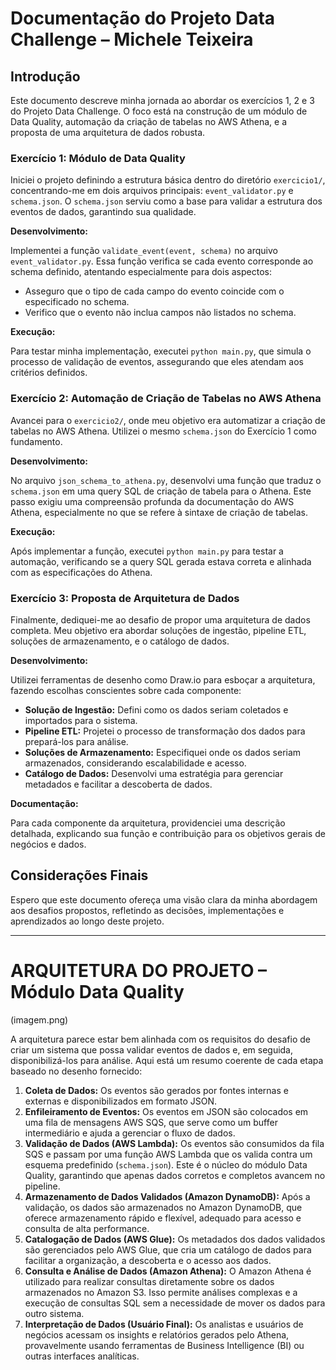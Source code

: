 
# Documentação do Projeto Data Challenge – Michele Teixeira

## Introdução

Este documento descreve minha jornada ao abordar os exercícios 1, 2 e 3 do Projeto Data Challenge. O foco está na construção de um módulo de Data Quality, automação da criação de tabelas no AWS Athena, e a proposta de uma arquitetura de dados robusta.

### Exercício 1: Módulo de Data Quality

Iniciei o projeto definindo a estrutura básica dentro do diretório `exercicio1/`, concentrando-me em dois arquivos principais: `event_validator.py` e `schema.json`. O `schema.json` serviu como a base para validar a estrutura dos eventos de dados, garantindo sua qualidade.

**Desenvolvimento:**

Implementei a função `validate_event(event, schema)` no arquivo `event_validator.py`. Essa função verifica se cada evento corresponde ao schema definido, atentando especialmente para dois aspectos:

- Asseguro que o tipo de cada campo do evento coincide com o especificado no schema.
- Verifico que o evento não inclua campos não listados no schema.

**Execução:**

Para testar minha implementação, executei `python main.py`, que simula o processo de validação de eventos, assegurando que eles atendam aos critérios definidos.

### Exercício 2: Automação de Criação de Tabelas no AWS Athena

Avancei para o `exercicio2/`, onde meu objetivo era automatizar a criação de tabelas no AWS Athena. Utilizei o mesmo `schema.json` do Exercício 1 como fundamento.

**Desenvolvimento:**

No arquivo `json_schema_to_athena.py`, desenvolvi uma função que traduz o `schema.json` em uma query SQL de criação de tabela para o Athena. Este passo exigiu uma compreensão profunda da documentação do AWS Athena, especialmente no que se refere à sintaxe de criação de tabelas.

**Execução:**

Após implementar a função, executei `python main.py` para testar a automação, verificando se a query SQL gerada estava correta e alinhada com as especificações do Athena.

### Exercício 3: Proposta de Arquitetura de Dados

Finalmente, dediquei-me ao desafio de propor uma arquitetura de dados completa. Meu objetivo era abordar soluções de ingestão, pipeline ETL, soluções de armazenamento, e o catálogo de dados.

**Desenvolvimento:**

Utilizei ferramentas de desenho como Draw.io para esboçar a arquitetura, fazendo escolhas conscientes sobre cada componente:

- **Solução de Ingestão:** Defini como os dados seriam coletados e importados para o sistema.
- **Pipeline ETL:** Projetei o processo de transformação dos dados para prepará-los para análise.
- **Soluções de Armazenamento:** Especifiquei onde os dados seriam armazenados, considerando escalabilidade e acesso.
- **Catálogo de Dados:** Desenvolvi uma estratégia para gerenciar metadados e facilitar a descoberta de dados.

**Documentação:**

Para cada componente da arquitetura, providenciei uma descrição detalhada, explicando sua função e contribuição para os objetivos gerais de negócios e dados.

## Considerações Finais

Espero que este documento ofereça uma visão clara da minha abordagem aos desafios propostos, refletindo as decisões, implementações e aprendizados ao longo deste projeto.

---

# ARQUITETURA DO PROJETO – Módulo Data Quality

(imagem.png)

A arquitetura parece estar bem alinhada com os requisitos do desafio de criar um sistema que possa validar eventos de dados e, em seguida, disponibilizá-los para análise. 
Aqui está um resumo coerente de cada etapa baseado no desenho fornecido:

1. **Coleta de Dados:** Os eventos são gerados por fontes internas e externas e disponibilizados em formato JSON.
2. **Enfileiramento de Eventos:** Os eventos em JSON são colocados em uma fila de mensagens AWS SQS, que serve como um buffer intermediário e ajuda a gerenciar o fluxo de dados.
3. **Validação de Dados (AWS Lambda):** Os eventos são consumidos da fila SQS e passam por uma função AWS Lambda que os valida contra um esquema predefinido (`schema.json`). Este é o núcleo do módulo Data Quality, garantindo que apenas dados corretos e completos avancem no pipeline.
4. **Armazenamento de Dados Validados (Amazon DynamoDB):** Após a validação, os dados são armazenados no Amazon DynamoDB, que oferece armazenamento rápido e flexível, adequado para acesso e consulta de alta performance.
5. **Catalogação de Dados (AWS Glue):** Os metadados dos dados validados são gerenciados pelo AWS Glue, que cria um catálogo de dados para facilitar a organização, a descoberta e o acesso aos dados.
6. **Consulta e Análise de Dados (Amazon Athena):** O Amazon Athena é utilizado para realizar consultas diretamente sobre os dados armazenados no Amazon S3. Isso permite análises complexas e a execução de consultas SQL sem a necessidade de mover os dados para outro sistema.
7. **Interpretação de Dados (Usuário Final):** Os analistas e usuários de negócios acessam os insights e relatórios gerados pelo Athena, provavelmente usando ferramentas de Business Intelligence (BI) ou outras interfaces analíticas.
